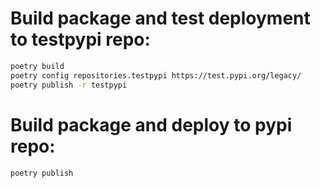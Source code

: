 # Build package and test deployment to testpypi repo:
```bash
poetry build
poetry config repositories.testpypi https://test.pypi.org/legacy/
poetry publish -r testpypi
```

# Build package and deploy to pypi repo:
```bash
poetry publish 
```